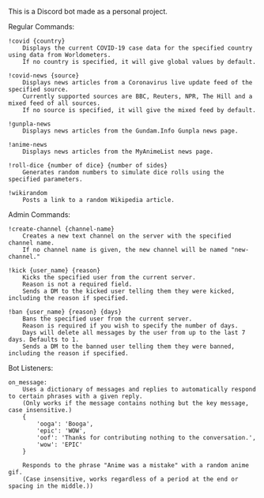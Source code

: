 This is a Discord bot made as a personal project.

Regular Commands:
    
    !covid {country}
        Displays the current COVID-19 case data for the specified country using data from Worldometers.
        If no country is specified, it will give global values by default.
    
    !covid-news {source}
        Displays news articles from a Coronavirus live update feed of the specified source. 
        Currently supported sources are BBC, Reuters, NPR, The Hill and a mixed feed of all sources. 
        If no source is specified, it will give the mixed feed by default.

    !gunpla-news
        Displays news articles from the Gundam.Info Gunpla news page.

    !anime-news
        Displays news articles from the MyAnimeList news page.

    !roll-dice {number of dice} {number of sides}
        Generates random numbers to simulate dice rolls using the specified parameters.

    !wikirandom
        Posts a link to a random Wikipedia article.

Admin Commands:

    !create-channel {channel-name}
        Creates a new text channel on the server with the specified channel name. 
        If no channel name is given, the new channel will be named "new-channel."
    
    !kick {user_name} {reason}
        Kicks the specified user from the current server.
        Reason is not a required field.
        Sends a DM to the kicked user telling them they were kicked, including the reason if specified.
    
    !ban {user_name} {reason} {days}
        Bans the specified user from the current server.
        Reason is required if you wish to specify the number of days.
        Days will delete all messages by the user from up to the last 7 days. Defaults to 1.
        Sends a DM to the banned user telling them they were banned, including the reason if specified.

Bot Listeners:

    on_message:
        Uses a dictionary of messages and replies to automatically respond to certain phrases with a given reply.
        (Only works if the message contains nothing but the key message, case insensitive.)
        {
            'ooga': 'Booga',
            'epic': 'WOW',
            'oof': 'Thanks for contributing nothing to the conversation.',
            'wow': 'EPIC'
        }
        
        Responds to the phrase "Anime was a mistake" with a random anime gif. 
        (Case insensitive, works regardless of a period at the end or spacing in the middle.))